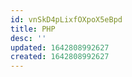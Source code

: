 ```yaml
---
id: vnSkD4pLixfOXpoX5eBpd
title: PHP
desc: ''
updated: 1642808992627
created: 1642808992627
---
```


